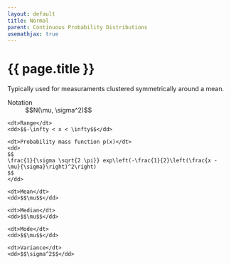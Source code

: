 ```yaml
---
layout: default
title: Normal
parent: Continuous Probability Distributions
usemathjax: true
---
```


# {{ page.title }}

Typically used for measuraments clustered symmetrically around a mean.

<dl>
    <dt>Notation</dt>
    <dd>$$N(\mu, \sigma^2)$$</dd>

    <dt>Range</dt>
    <dd>$$-\infty < x < \infty$$</dd>

    <dt>Probability mass function p(x)</dt>
    <dd>
    $$
    \frac{1}{\sigma \sqrt{2 \pi}} exp\left(-\frac{1}{2}\left(\frac{x - \mu}{\sigma}\right)^2\right)
    $$
    </dd>

    <dt>Mean</dt>
    <dd>$$\mu$$</dd>

    <dt>Median</dt>
    <dd>$$\mu$$</dd>

    <dt>Mode</dt>
    <dd>$$\mu$$</dd>

    <dt>Variance</dt>
    <dd>$$\sigma^2$$</dd>
</dl>